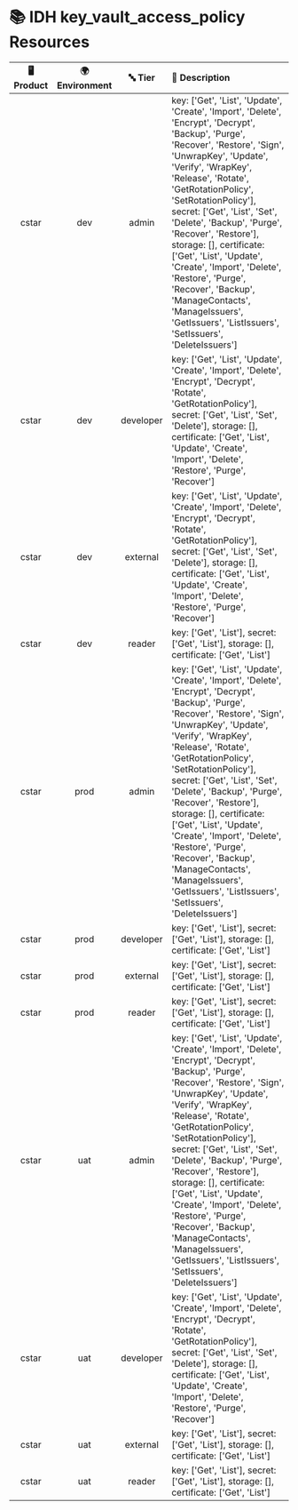 # 📚 IDH key_vault_access_policy Resources

| 🖥️ Product  | 🌍 Environment | 🔤 Tier | 📝 Description |
|:-------------:|:----------------:|:---------:|:----------------|
| cstar | dev |  admin | key: ['Get', 'List', 'Update', 'Create', 'Import', 'Delete', 'Encrypt', 'Decrypt', 'Backup', 'Purge', 'Recover', 'Restore', 'Sign', 'UnwrapKey', 'Update', 'Verify', 'WrapKey', 'Release', 'Rotate', 'GetRotationPolicy', 'SetRotationPolicy'], secret: ['Get', 'List', 'Set', 'Delete', 'Backup', 'Purge', 'Recover', 'Restore'], storage: [], certificate: ['Get', 'List', 'Update', 'Create', 'Import', 'Delete', 'Restore', 'Purge', 'Recover', 'Backup', 'ManageContacts', 'ManageIssuers', 'GetIssuers', 'ListIssuers', 'SetIssuers', 'DeleteIssuers'] |
| cstar | dev |  developer | key: ['Get', 'List', 'Update', 'Create', 'Import', 'Delete', 'Encrypt', 'Decrypt', 'Rotate', 'GetRotationPolicy'], secret: ['Get', 'List', 'Set', 'Delete'], storage: [], certificate: ['Get', 'List', 'Update', 'Create', 'Import', 'Delete', 'Restore', 'Purge', 'Recover'] |
| cstar | dev |  external | key: ['Get', 'List', 'Update', 'Create', 'Import', 'Delete', 'Encrypt', 'Decrypt', 'Rotate', 'GetRotationPolicy'], secret: ['Get', 'List', 'Set', 'Delete'], storage: [], certificate: ['Get', 'List', 'Update', 'Create', 'Import', 'Delete', 'Restore', 'Purge', 'Recover'] |
| cstar | dev |  reader | key: ['Get', 'List'], secret: ['Get', 'List'], storage: [], certificate: ['Get', 'List'] |
| cstar | prod |  admin | key: ['Get', 'List', 'Update', 'Create', 'Import', 'Delete', 'Encrypt', 'Decrypt', 'Backup', 'Purge', 'Recover', 'Restore', 'Sign', 'UnwrapKey', 'Update', 'Verify', 'WrapKey', 'Release', 'Rotate', 'GetRotationPolicy', 'SetRotationPolicy'], secret: ['Get', 'List', 'Set', 'Delete', 'Backup', 'Purge', 'Recover', 'Restore'], storage: [], certificate: ['Get', 'List', 'Update', 'Create', 'Import', 'Delete', 'Restore', 'Purge', 'Recover', 'Backup', 'ManageContacts', 'ManageIssuers', 'GetIssuers', 'ListIssuers', 'SetIssuers', 'DeleteIssuers'] |
| cstar | prod |  developer | key: ['Get', 'List'], secret: ['Get', 'List'], storage: [], certificate: ['Get', 'List'] |
| cstar | prod |  external | key: ['Get', 'List'], secret: ['Get', 'List'], storage: [], certificate: ['Get', 'List'] |
| cstar | prod |  reader | key: ['Get', 'List'], secret: ['Get', 'List'], storage: [], certificate: ['Get', 'List'] |
| cstar | uat |  admin | key: ['Get', 'List', 'Update', 'Create', 'Import', 'Delete', 'Encrypt', 'Decrypt', 'Backup', 'Purge', 'Recover', 'Restore', 'Sign', 'UnwrapKey', 'Update', 'Verify', 'WrapKey', 'Release', 'Rotate', 'GetRotationPolicy', 'SetRotationPolicy'], secret: ['Get', 'List', 'Set', 'Delete', 'Backup', 'Purge', 'Recover', 'Restore'], storage: [], certificate: ['Get', 'List', 'Update', 'Create', 'Import', 'Delete', 'Restore', 'Purge', 'Recover', 'Backup', 'ManageContacts', 'ManageIssuers', 'GetIssuers', 'ListIssuers', 'SetIssuers', 'DeleteIssuers'] |
| cstar | uat |  developer | key: ['Get', 'List', 'Update', 'Create', 'Import', 'Delete', 'Encrypt', 'Decrypt', 'Rotate', 'GetRotationPolicy'], secret: ['Get', 'List', 'Set', 'Delete'], storage: [], certificate: ['Get', 'List', 'Update', 'Create', 'Import', 'Delete', 'Restore', 'Purge', 'Recover'] |
| cstar | uat |  external | key: ['Get', 'List'], secret: ['Get', 'List'], storage: [], certificate: ['Get', 'List'] |
| cstar | uat |  reader | key: ['Get', 'List'], secret: ['Get', 'List'], storage: [], certificate: ['Get', 'List'] |
